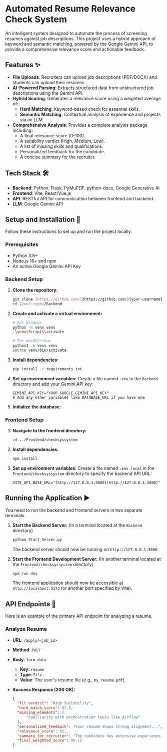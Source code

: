 # Automated Resume Relevance Check System
An intelligent system designed to automate the process of screening resumes against job descriptions. This project uses a hybrid approach of keyword and semantic matching, powered by the Google Gemini API, to provide a comprehensive relevance score and actionable feedback.

## Features ✨

- **File Uploads**: Recruiters can upload job descriptions (PDF/DOCX) and students can upload their resumes.
- **AI-Powered Parsing**: Extracts structured data from unstructured job descriptions using the Gemini API.
- **Hybrid Scoring**: Generates a relevance score using a weighted average of:
    - **Hard Matching**: Keyword-based check for essential skills.
    - **Semantic Matching**: Contextual analysis of experience and projects via an LLM.
- **Comprehensive Analysis**: Provides a complete analysis package including:
    - A final relevance score (0-100).
    - A suitability verdict (High, Medium, Low).
    - A list of missing skills and qualifications.
    - Personalized feedback for the candidate.
    - A concise summary for the recruiter.

## Tech Stack 🛠️

- **Backend**: Python, Flask, PyMuPDF, python-docx, Google Generative AI
- **Frontend**: Vite, React/Vue.js
- **API**: RESTful API for communication between frontend and backend.
- **LLM**: Google Gemini API

## Setup and Installation 🚀

Follow these instructions to set up and run the project locally.

### Prerequisites

- Python 3.8+
- Node.js 16+ and npm
- An active Google Gemini API Key

### Backend Setup

1.  **Clone the repository:**
    ```bash
    git clone [https://github.com/](https://github.com/)[your-username]/[your-repo].git
    cd [your-repo]/Backend
    ```

2.  **Create and activate a virtual environment:**
    ```bash
    # For Windows
    python -m venv venv
    .\venv\Scripts\activate

    # For macOS/Linux
    python3 -m venv venv
    source venv/bin/activate
    ```

3.  **Install dependencies:**
    ```bash
    pip install -r requirements.txt
    ```

4.  **Set up environment variables:**
    Create a file named `.env` in the `Backend` directory and add your Gemini API key:
    ```
    GEMINI_API_KEY="YOUR_GOOGLE_GEMINI_API_KEY"
    # Add any other variables like DATABASE_URL if you have one
    ```

5.  **Initialize the database:**

### Frontend Setup

1.  **Navigate to the frontend directory:**
    ```bash
    cd ../Frontend/checksyssystem
    ```

2.  **Install dependencies:**
    ```bash
    npm install
    ```

3.  **Set up environment variables:**
    Create a file named `.env.local` in the `Frontend/checksyssystem` directory to specify the backend API URL:
    ```
    VITE_API_BASE_URL="[http://127.0.0.1:5000](http://127.0.0.1:5000)"
    ```

## Running the Application ▶️

You need to run the backend and frontend servers in two separate terminals.

1.  **Start the Backend Server:**
    (In a terminal located at the `Backend` directory)
    ```bash
    python Start_Server.py
    ```
    The backend server should now be running on `http://127.0.0.1:5000`.

2.  **Start the Frontend Development Server:**
    (In another terminal located at the `Frontend/checksyssystem` directory)
    ```bash
    npm run dev
    ```
    The frontend application should now be accessible at `http://localhost:5173` (or another port specified by Vite).

## API Endpoints 📡

Here is an example of the primary API endpoint for analyzing a resume.

### Analyze Resume

- **URL**: `/apply/<job_id>`
- **Method**: `POST`
- **Body**: `form-data`
  - **Key**: `resume`
  - **Type**: `File`
  - **Value**: The user's resume file (e.g., `my_resume.pdf`).

- **Success Response (200 OK):**
  ```json
  {
    "fit_verdict": "High Suitability",
    "hard_match_score": 87.5,
    "missing_elements": [
        "Familiarity with orchestration tools like Airflow"
    ],
    "personalized_feedback": "Your resume shows strong alignment...",
    "relevance_score": 92,
    "summary_for_recruiter": "The candidate has extensive experience...",
    "final_weighted_score": 90.12
  }
